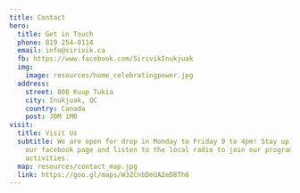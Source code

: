 ```yaml
---
title: Contact
hero:
  title: Get in Touch
  phone: 819 254-0114
  email: info@sirivik.ca
  fb: https://www.facebook.com/SirivikInukjuak
  img: 
    image: resources/home_celebratingpower.jpg
  address:
    street: 808 Kuup Tukia
    city: Inukjuak, QC
    country: Canada
    post: J0M 1M0
visit:
  title: Visit Us
  subtitle: We are open for drop in Monday to Friday 9 to 4pm! Stay up to date on
    our facebook page and listen to the local radio to join our programs and
    activities.
  map: resources/contact_map.jpg
  link: https://goo.gl/maps/W3ZCnbDeUA2eD8Th6
---
```

